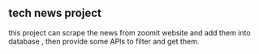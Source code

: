 ## tech news project 

this project can scrape the news from zoomit website and add them into database , 
then provide some APIs to filter and get them.
